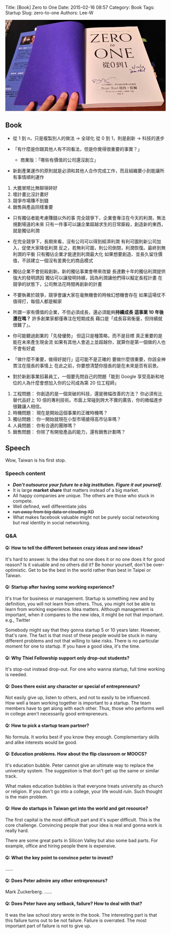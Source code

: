 Title: [Book] Zero to One
Date: 2015-02-16 08:57
Category: Book
Tags: Startup
Slug: zero-to-one
Authors: Lee-W

![Zero to One](/images/books/O3Uaatb.jpg)

<!--more-->

## Book

* 從 1 到 n，只是複製別人的做法 → 全球化
  從 0 到 1，則是創新 → 科技的進步

* 「有什麼是你跟其他人有不同看法，但是你覺得很重要的事實？」
    * 商業版：「哪些有價值的公司還沒創立」

* 新創產業運作的原則就是必須和其他人合作完成工作，而且組織要小到能讓所有事情順利運作

1. 大膽冒險比無聊瑣碎好
2. 壞計畫比沒計畫好
3. 競爭市場賺不到錢
4. 銷售與產品同樣重要

* 只有獨佔者能考慮賺錢以外的事
  完全競爭下，企業會專注在今天的利潤，無法規劃場遠的未來
  只有一件事可以讓企業超越求生的日常廝殺，創造新的東西，就是獨佔利潤

* 在完全競爭下，長期來看，沒有公司可以得到經濟利潤
  有利可圖則新公司加入，促使大家降低利潤
  反之，若無利可圖，則公司倒閉，利潤恢復。最終到無利潤的平衡
  只有獨佔企業才能達到利潤最大化
  如果想要創造、並長久留住價值，不該建立一個沒有差異化的商品模式

* 獨佔企業不會扼殺創新。新的獨佔事業會帶來改變
  長達數十年的獨佔利潤提供強大的發明誘因
  獨佔可以讓發明持續，因為利潤讓他們得以擬定長程計畫
  在競爭的狀態下，公司無法花時間再創新的計畫

* 不要執著於競爭，競爭會讓大家在毫無機會的時候幻想機會存在
  如果這場仗不值得打，每個人都是輸家

* 所謂一家有價值的企業，不但必須成長，還必須能夠**持續成長**
  **這事業 10 年後還在嗎？**
  許多創業家都僅專注在短期成長
  藉口是「成長容易衡量，但持續就很難了」。

* 你可能聽過創業的「先發優勢」
  但這只是種策略，而不是目標
  真正重要的是能在未來產生現金流
  如果有其他人會追上並超越你，就算你是第一個做的人也不會有好處

* 「做什麼不重要，做得好就行」這可能不是正確的
  要做什麼很重要，你該全神貫注在擅長的事情上
  在此之前，你要想清楚你擅長的是在未來是否有前景。

* 對於新創事業招募員工，一個要先問自己的問題「能到 Google 享受高新和地位的人為什麼會想加入你的公司成為第 20 位工程師」

1. 工程問題： 你創造的是一個突破的科技，還是微幅改善的方法？ 你必須有比替代品好上 10 倍的專利技術。市面上常碰到誇大不實的廣告，你的微幅進步很難讓人相信。
2. 時機問題： 現在是開始這個事業的正確時機嗎？
3. 獨佔問題： 你一開始就現在小型市場搶得高市佔率嗎？
4. 人員問題： 你有合適的團隊嗎？
5. 銷售問題： 你除了有開發產品的能力，還有銷售計劃嗎？

## Speech

Wow, Taiwan is his first stop.

### Speech content

* ***Don't outsource your future to a big institution. Figure it out yourself.***
* It is large **market share** that matters instead of a big market.
* All happy companies are unique. The others are those who stuck in compete.
* Well defined, well differentiate jobs
* ~~run away from big data or clouding XD~~
* What makes facebook valuable might not be purely social networking but real identity in social networking.

### Q&A

#### Q: How to tell the different between crazy ideas and new ideas?

It's hard to answer.
Is the idea that no one does it or no one does it for good reason? Is it valuable and no others did it?
Be honor yourself, don't be over-optimistic.
Get to be the best in the world rather than best in Taipei or Taiwan.

#### Q: Startup after having some working experience?

It's true for business or management.
Startup is something new and by definition, you will not learn from others.
Thus, you might not be able to learn from working experience.
Idea matters.
Although management is important, when it compares to the new idea, it might be not that important.
e.g., Twitter

Somebody might say that they gonna startup 5 or 10 years later.
However, that's rare.
The fact is that most of these people would be stuck in many different problems and not that willing to take risks.
There is no particular moment for one to startup.
If you have a good idea, it's the time.

#### Q: Why Thiel Fellowship support only drop-out students?

It's stop-out instead drop-out.
For one who wanna startup, full time working is needed.

#### Q: Does there exist any character or special of entrepreneurs?

Not easily give up, listen to others, and not to easily to be influenced.  
How well a team working together is important to a startup.
The team members have to get along with each other.
Thus, those who performs well in college aren't necessarily good entrepreneurs.

#### Q: How to pick a startup team partner?

No formula.
It works best if you know they enough.
Complementary skills and alike interests would be good.

#### Q: Education problems. How about the flip classroom or MOOCS?

It's education bubble.
Peter cannot give an ultimate way to replace the university system.
The suggestion is that don't get up the same or similar track.

What makes education bubbles is that everyone treats university as church or religion.
If you don't go into a college, your life would ruin.
Such thought is the main problem.

#### Q: How do startups in Taiwan get into the world and get resource?

The first capital is the most difficult part and it's super difficult.
This is the core challenge.
Convincing people that your idea is real and gonna work is really hard.

There are some great parts in Silicon Valley but also some bad parts.
For example, office and hiring people there is expensive.

#### Q: What the key point to convince peter to invest?

......

#### Q: Does Peter admire any other entrepreneurs?

Mark Zuckerberg.
......

#### Q: Does Peter have any setback, failure? How to deal with that?

It was the law school story wrote in the book.
The interesting part is that this failure turns out to be not failure.
Failure is overrated.
The most important part of failure is not to give up.
